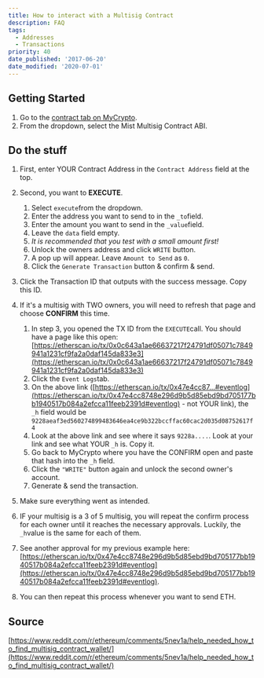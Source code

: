 ```yaml
---
title: How to interact with a Multisig Contract
description: FAQ
tags:
  - Addresses
  - Transactions
priority: 40
date_published: '2017-06-20'
date_modified: '2020-07-01'
---
```


## Getting Started

1. Go to the [contract tab on MyCrypto](https://mycrypto.com/contracts/interact).
2. From the dropdown, select the Mist Multisig Contract ABI.

## Do the stuff

1. First, enter YOUR Contract Address in the `Contract Address` field at the top.

2. Second, you want to **EXECUTE**.
   1. Select `execute`from the dropdown.
   2. Enter the address you want to send to in the `_to`field.
   3. Enter the amount you want to send in the `_value`field.
   4. Leave the `data` field empty.
   5. *It is recommended that you test with a small amount first!*
   6. Unlock the owners address and click `WRITE` button.
   7. A pop up will appear. Leave `Amount to Send` as `0`.
   8. Click the `Generate Transaction` button & confirm & send.

3. Click the Transaction ID that outputs with the success message. Copy this ID.

4. If it's a multisig with TWO owners, you will need to refresh that page and choose **CONFIRM** this time.
   1. In step 3, you opened the TX ID from the `EXECUTE`call. You should have a page like this open: [https://etherscan.io/tx/0x0c643a1ae66637217f24791df05071c7849941a1231cf9fa2a0daf145da833e3](https://etherscan.io/tx/0x0c643a1ae66637217f24791df05071c7849941a1231cf9fa2a0daf145da833e3)
   2. Click the `Event Logs`tab.
   3. On the above link ([https://etherscan.io/tx/0x47e4cc87...#eventlog](https://etherscan.io/tx/0x47e4cc8748e296d9b5d85ebd9bd705177bb1940517b084a2efcca11feeb2391d#eventlog) - not YOUR link), the `_h` field would be `9228aeaf3ed560274899483646ea4ce9b322bccffac60cac2d035d08752617f4`
   4. Look at the above link and see where it says `9228a....`. Look at your link and see what YOUR `_h` is. Copy it.
   5. Go back to MyCrypto where you have the CONFIRM open and paste that hash into the `_h` field.
   6. Click the `"WRITE"` button again and unlock the second owner's account.
   7. Generate & send the transaction.

5. Make sure everything went as intended.

6. IF your multisig is a 3 of 5 multisig, you will repeat the confirm process for each owner until it reaches the necessary approvals. Luckily, the `_h`value is the same for each of them.

7. See another approval for my previous example here: [https://etherscan.io/tx/0x47e4cc8748e296d9b5d85ebd9bd705177bb1940517b084a2efcca11feeb2391d#eventlog](https://etherscan.io/tx/0x47e4cc8748e296d9b5d85ebd9bd705177bb1940517b084a2efcca11feeb2391d#eventlog).

8. You can then repeat this process whenever you want to send ETH.

## Source

[https://www.reddit.com/r/ethereum/comments/5nev1a/help_needed_how_to_find_multisig_contract_wallet/](https://www.reddit.com/r/ethereum/comments/5nev1a/help_needed_how_to_find_multisig_contract_wallet/)
